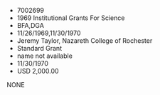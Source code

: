* 7002699
* 1969 Institutional Grants For Science
* BFA,DGA
* 11/26/1969,11/30/1970
* Jeremy Taylor, Nazareth College of Rochester
* Standard Grant
*   name not available
* 11/30/1970
* USD 2,000.00

NONE